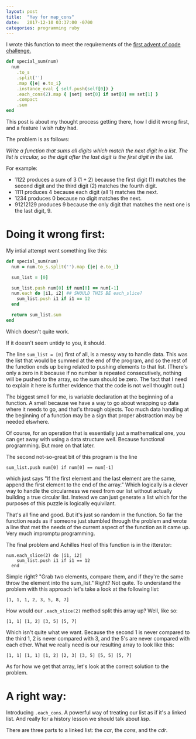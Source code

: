 ```yaml
---
layout: post
title:  "Yay for map_cons"
date:   2017-12-10 03:37:00 -0700
categories: programming ruby
---
```


I wrote this function to meet the requirements of the [first advent of code challenge.][advent1]

```ruby:special_sum.rb
def special_sum(num)
  num
    .to_s
    .split('')
    .map {|e| e.to_i}
    .instance_eval { self.push(self[0]) }
    .each_cons(2).map { |set| set[0] if set[0] == set[1] }
    .compact
    .sum
end
```

This post is about my thought process getting there, how I did it wrong first,  and a feature I wish ruby had.

The problem is as follows:

*Write a function that sums all digits which  match the next digit in a list. The list is circular, so the digit after the last digit is the first digit in the list.*

For example:

- 1122 produces a sum of 3 (1 + 2) because the first digit (1) matches the second digit and the third digit (2) matches the fourth digit.
- 1111 produces 4 because each digit (all 1) matches the next.
- 1234 produces 0 because no digit matches the next.
- 91212129 produces 9 because the only digit that matches the next one is the last digit, 9.


# Doing it wrong first:

My intial attempt went something like this:
```ruby:special_sum.rb
def special_sum(num)
  num = num.to_s.split('').map {|e| e.to_i}

  sum_list = [0]

  sum_list.push num[0] if num[0] == num[-1]
  num.each do |i1, i2| ## SHOULD THIS BE each_slice?
    sum_list.push i1 if i1 == 12
  end

  return sum_list.sum
end
```

Which doesn't quite work.

If it doesn't seem untidy to you, it should.

The line `sum_list = [0]` first of all, is a messy way to handle data.  This was the list that would be summed at the end of the program, and so the rest of the function ends up being related to pushing elements to that list.  (There's only a zero in it because if no number is repeated consecutively, nothing will be pushed to the array, so the sum should be zero.  The fact that I need to explain it here is further evidence that the code is not well thought out.)

The biggest smell for me, is variable declaration at the beginning of a function.  A smell because we have a way to go about wrapping up data where it needs to go, and that's through objects.  Too much data handling at the beginning of a function may be a sign that proper abstraction may be needed elswhere.

Of course, for an operation that is essentially just a mathematical one, you can get away with using a data structure well.  Because functional programming. But more on that later.

The second not-so-great bit of this program is the line
```
sum_list.push num[0] if num[0] == num[-1]
```
which just says "If the first element and the last element are the same, append the first element to the end of the array."  Which logically is a clever way to handle the circularness we need from our list without actually building a true circular list.  Instead we can just generate a list which for the purposes of this puzzle is logically equivilant.

That's all fine and good.  But it's just so random in the function.  So far the function reads as if someone just stumbled through the problem and wrote a line that met the needs of the current aspect of the function as it came up.  Very much impromptu programming.

The final problem and Achilles Heel of this function is in the itterator:
```
num.each_slice(2) do |i1, i2|
    sum_list.push i1 if i1 == 12
  end
```

Simple right?  "Grab two elements, compare them, and if they're the same throw the element into the sum_list."  Right?  Not quite.
To understand the problem with this approach let's take a look at the following list:
```
[1, 1, 1, 2, 3, 5, 8, 7]
```
How would our `.each_slice(2)` method split this array up?  Well, like so:

```
[1, 1] [1, 2] [3, 5] [5, 7]
```
Which isn't quite what we want.  Because the second 1 is never compared to the third 1, 2 is never compared with 3, and the 5's are never compared with each other.  What we really need is our resulting array to look like this:

```
[1, 1] [1, 1] [1, 2] [2, 3] [3, 5] [5, 5] [5, 7]
```

As for how we get that array, let's look at the correct solution to the problem.

# A right way:

Introducing `.each_cons`.  A powerful way of treating our list as if it's a linked list.  And really for a history lesson we should talk about *lisp*.

There are three parts to a linked list:  the *car*, the *cons*, and the *cdr*.  



[advent1]: https://adventofcode.com/2017/day/1